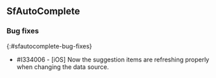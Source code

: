 ## SfAutoComplete

### Bug fixes
{:#sfautocomplete-bug-fixes}

* \#I334006 - [iOS] Now the suggestion items are refreshing properly when changing the data source.